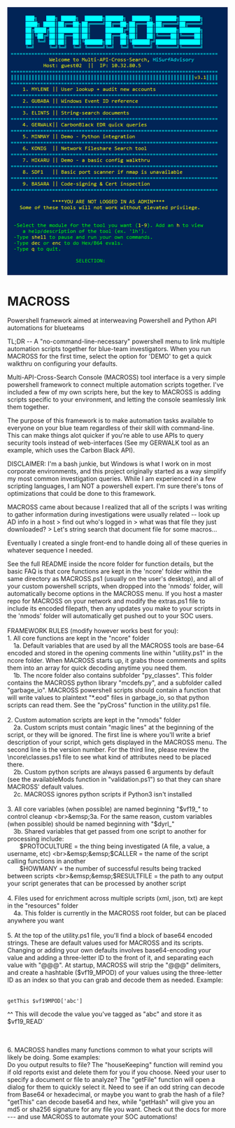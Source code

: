 <img src="https://raw.githubusercontent.com/hisurfadvisory/MACROSS/main/mscr.PNG">

# MACROSS
Powershell framework aimed at interweaving Powershell and Python API automations for blueteams

TL;DR -- A "no-command-line-necessary" powershell menu to link multiple automation scripts together for blue-team investigators. When you run MACROSS for the first time, select the option for 'DEMO' to get a quick walkthru on configuring your defaults.

Multi-API-Cross-Search Console (MACROSS) tool interface is a very simple powershell framework to connect multiple automation scripts together. I've included a few of my own scripts here, but the key to MACROSS is adding scripts specific to your environment, and letting the console seamlessly link them together.

The purpose of this framework is to make automation tasks available to everyone on your blue team regardless of their skill with command-line. This can make things alot quicker if you're able to use APIs to query security tools instead of web-interfaces (See my GERWALK tool as an example, which uses the Carbon Black API).

DISCLAIMER: I'm a bash junkie, but Windows is what I work on in most corporate environments, and this project originally started as a way simplify my most common investigation queries. While I am experienced in a few scripting languages, I am NOT a powershell expert. I'm sure there's tons of optimizations that could be done to this framework.

MACROSS came about because I realized that all of the scripts I was writing to gather information during investigations were usually related -- look up AD info in a host > find out who's logged in > what was that file they just downloaded? > Let's string search that document file for some macros...

Eventually I created a single front-end to handle doing all of these queries in whatever sequence I needed.

See the full README inside the ncore folder for function details, but the basic FAQ is that core functions are kept in the 'ncore' folder within the same directory as MACROSS.ps1 (usually on the user's desktop), and all of your custom powershell scripts, when dropped into the 'nmods' folder, will automatically become options in the MACROSS menu. If you host a master repo for MACROSS on your network and modify the extras.ps1 file to include its encoded filepath, then any updates you make to your scripts in the 'nmods' folder will automatically get pushed out to your SOC users.
<br>
<br>
FRAMEWORK RULES (modify however works best for you):
<br>1. All core functions are kept in the "ncore" folder<br>
&emsp;1a. Default variables that are used by all the MACROSS tools are base-64 encoded and stored in the opening comments line within "utility.ps1" in the ncore folder. When MACROSS starts up, it grabs those comments and splits them into an array for quick decoding anytime you need them.<br>
&emsp;1b. The ncore folder also contains subfolder "py_classes". This folder contains the MACROSS python library "mcdefs.py", and a subfolder called "garbage_io". MACROSS powershell scripts should contain a function that will write values to plaintext "\*.eod" files  in garbage_io, so that python scripts can read them. See the "pyCross" function in the utility.ps1 file. 
<br>
<br>
2. Custom automation scripts are kept in the "nmods" folder<br>
&emsp;2a. Custom scripts must contain "magic lines" at the beginning of the script, or they will be ignored. The first line is where you'll write a brief description of your script, which gets displayed in the MACROSS menu. The second line is the version number. For the third line, please review the \ncore\classes.ps1 file to see what kind of attributes need to be placed there. 
<br>
&emsp;2b. Custom python scripts are always passed 6 arguments by default (see the availableMods function in "validation.ps1") so that they can share MACROSS' default values.
	<br>&emsp;2c. MACROSS ignores python scripts if Python3 isn't installed
<br>
<br>
3. All core variables (when possible) are named beginning "$vf19_" to control cleanup
	<br>&emsp;3a. For the same reason, custom variables (when possible) should be named beginning with "$dyrl_"
	<br>&emsp;3b. Shared variables that get passed from one script to another for processing include:
		<br>&emsp;&emsp;$PROTOCULTURE = the thing being investigated (A file, a value, a username, etc)
		<br>&emsp;&emsp;$CALLER = the name of the script calling functions in another
		<br>&emsp;&emsp;$HOWMANY = the number of successful results being tracked between scripts
		<br>&emsp;&emsp;$RESULTFILE = the path to any output your script generates that can be processed by another script
<br>
<br>
4. Files used for enrichment across multiple scripts (xml, json, txt) are kept in the "resources" folder
	<br>&emsp;4a. This folder is currently in the MACROSS root folder, but can be placed anywhere you want
<br>
<br>
5. At the top of the utility.ps1 file, you'll find a block of base64 encoded strings. These are default values used for MACROSS and its scripts. Changing or adding your own defaults involves base64-encoding your value and adding a three-letter ID to the front of it, and separating each value with "@@@". At startup, MACROSS will strip the "@@@" delimiters, and create a hashtable ($vf19_MPOD) of your values using the three-letter ID as an index so that you can grab and decode them as needed.  Example:<br><br>

	getThis $vf19MPOD['abc']

^^ This will decode the value you've tagged as "abc" and store it as $vf19_READ`

<br>
<br>
6. MACROSS handles many functions common to what your scripts will likely be doing. Some examples:
<br>
	Do you output results to file? The "houseKeeping" function will remind you if old reports exist and delete them for you if you choose. Need your user to specify a document or file to analyze? The "getFile" function will open a dialog for them to quickly select it. Need to see if an odd string can decode from Base64 or hexadecimal, or maybe you want to grab the hash of a file? "getThis" can decode base64 and hex, while "getHash" will give you an md5 or sha256 signature for any file you want. Check out the docs for more --- and use MACROSS to automate your SOC automations!

